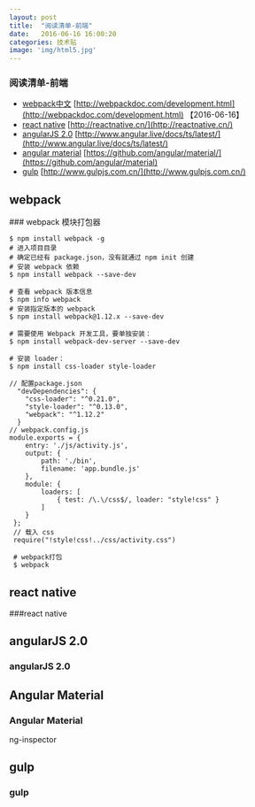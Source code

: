 ```yaml
---
layout: post
title:  "阅读清单-前端"
date:   2016-06-16 16:00:20
categories: 技术贴
image: 'img/html5.jpg'
---
```


### 阅读清单-前端
 - [webpack中文](#webpack) [http://webpackdoc.com/development.html](http://webpackdoc.com/development.html) 【2016-06-16】
 - [react native](#react_native)  [http://reactnative.cn/](http://reactnative.cn/)
 - [angularJS 2.0](#angularjs_2.0)  [http://www.angular.live/docs/ts/latest/](http://www.angular.live/docs/ts/latest/)
 - [angular material](#angular_material)  [https://github.com/angular/material/](https://github.com/angular/material)
 - [gulp](#gulp)  [http://www.gulpjs.com.cn/](http://www.gulpjs.com.cn/)

<h2 id="webpack">webpack</h2>
### webpack 模块打包器

    $ npm install webpack -g
    # 进入项目目录
    # 确定已经有 package.json，没有就通过 npm init 创建
    # 安装 webpack 依赖
    $ npm install webpack --save-dev

    # 查看 webpack 版本信息
    $ npm info webpack
    # 安装指定版本的 webpack
    $ npm install webpack@1.12.x --save-dev

    # 需要使用 Webpack 开发工具，要单独安装：
    $ npm install webpack-dev-server --save-dev

    # 安装 loader：
    $ npm install css-loader style-loader

    // 配置package.json
      "devDependencies": {
        "css-loader": "^0.21.0",
        "style-loader": "^0.13.0",
        "webpack": "^1.12.2"
      }
    // webpack.config.js
    module.exports = {
        entry: './js/activity.js',
        output: {
            path: './bin',
            filename: 'app.bundle.js'
        },
        module: {
            loaders: [
                { test: /\.\/css$/, loader: "style!css" }
            ]
        }
     };
     // 载入 css
     require("!style!css!../css/activity.css")
     
     # webpack打包
     $ webpack

<h2 id="react_native">react native</h2>

###react native 





<h2 id="angularjs_2.0">angularJS 2.0</h2>

### angularJS 2.0




<h2 id="angular_material">Angular Material</h2>

### Angular Material

ng-inspector

<h2 id="gulp">gulp</h2>

### gulp
